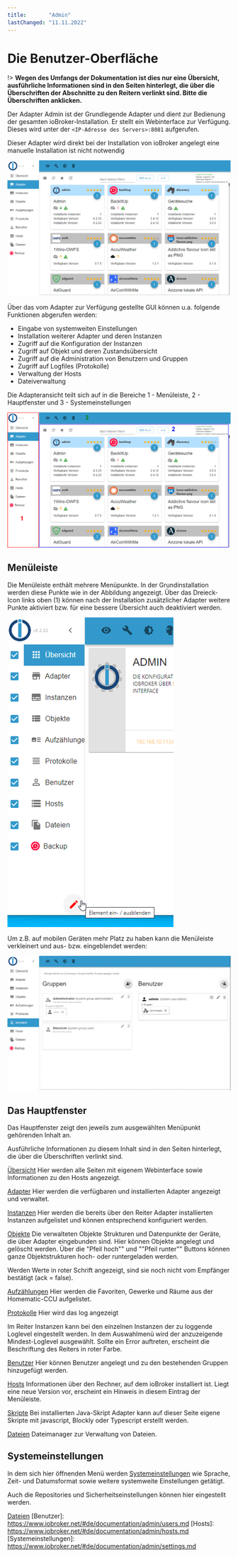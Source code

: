 ```yaml
---
title:       "Admin"
lastChanged: "11.11.2022"
---
```


# Die Benutzer-Oberfläche

!> **Wegen des Umfangs der Dokumentation ist dies nur eine Übersicht, ausführliche 
Informationen sind in den Seiten hinterlegt, die über die Überschriften der 
Abschnitte zu den Reitern verlinkt sind. Bitte die Überschriften anklicken.**


Der Adapter Admin ist der Grundlegende Adapter und dient zur Bedienung der gesamten 
ioBroker-Installation. Er stellt ein Webinterface zur Verfügung. Dieses wird unter der 
``<IP-Adresse des Servers>:8081`` aufgerufen.

Dieser Adapter wird direkt bei der Installation von ioBroker angelegt eine manuelle 
Installation ist nicht notwendig

![Der Admin in der Kachelansicht](media/ADMIN_Adapter_Kachel.png)

Über das vom Adapter zur Verfügung gestellte GUI können u.a. folgende 
Funktionen abgerufen werden:

* Eingabe von systemweiten Einstellungen
* Installation weiterer Adapter und deren Instanzen
* Zugriff auf die Konfiguration der Instanzen
* Zugriff auf Objekt und deren Zustandsübersicht
* Zugriff auf die Administration von Benutzern und Gruppen
* Zugriff auf Logfiles (Protokolle)
* Verwaltung der Hosts
* Dateiverwaltung

Die Adapteransicht teilt sich auf in die Bereiche 1 - Menüleiste, 2 - Hauptfenster 
und 3 - Systemeinstellungen

![Die Struktur des Admin](media/ADMIN_Screen_numbers.png)

## Menüleiste
Die Menüleiste enthält mehrere Menüpunkte. In der Grundinstallation werden diese 
Punkte wie in der Abbildung angezeigt. Über das Dreieck-Icon links oben (1) können 
nach der Installation zusätzlicher Adapter weitere Punkte aktiviert bzw. für eine 
bessere Übersicht auch deaktiviert werden.

![Menüpunkte](media/ADMIN_Screen01_menuitems_numbers.png)

Um z.B. auf mobilen Geräten mehr Platz zu haben kann die Menüleiste verkleinert und
aus- bzw. eingeblendet werden:

![Menü eingeklappt](media/ADMIN_Screen01_menucollapsed.gif)



## Das Hauptfenster
Das Hauptfenster zeigt den jeweils zum ausgewählten Menüpunkt gehörenden Inhalt an.

Ausführliche Informationen zu diesem Inhalt sind in den Seiten hinterlegt, die über die 
Überschriften verlinkt sind.

[Übersicht](https://www.iobroker.net/#de/documentation/admin/overview.md)
Hier werden alle Seiten mit eigenem Webinterface sowie Informationen zu den 
Hosts angezeigt.

[Adapter](https://www.iobroker.net/#de/documentation/admin/adapter.md)
Hier werden die verfügbaren und installierten Adapter angezeigt und verwaltet.

[Instanzen](https://www.iobroker.net/#de/documentation/admin/instances.md)
Hier werden die bereits über den Reiter Adapter installierten Instanzen aufgelistet 
und können entsprechend konfiguriert werden.

[Objekte](https://www.iobroker.net/#de/documentation/admin/objects.md)
Die verwalteten Objekte Strukturen und Datenpunkte der Geräte, die über Adapter 
eingebunden sind. Hier können Objekte angelegt und gelöscht werden. Über die 
"Pfeil hoch"" und ""Pfeil runter"" Buttons können ganze Objektstrukturen 
hoch- oder runtergeladen werden.

Werden Werte in roter Schrift angezeigt, sind sie noch nicht vom Empfänger 
bestätigt (ack = false).

[Aufzählungen](https://www.iobroker.net/#de/documentation/admin/enums.md)
Hier werden die Favoriten, Gewerke und Räume aus der Homematic-CCU aufgelistet.

[Protokolle](https://www.iobroker.net/#de/documentation/admin/log.md)
Hier wird das log angezeigt

Im Reiter Instanzen kann bei den einzelnen Instanzen der zu loggende Loglevel 
eingestellt werden. In dem Auswahlmenü wird der anzuzeigende Mindest-Loglevel 
ausgewählt. Sollte ein Error auftreten, erscheint die Beschriftung des Reiters in roter Farbe.

[Benutzer](https://www.iobroker.net/#de/documentation/admin/users.md)
Hier können Benutzer angelegt und zu den bestehenden Gruppen hinzugefügt werden.

[Hosts](https://www.iobroker.net/#de/documentation/admin/hosts.md)
Informationen über den Rechner, auf dem ioBroker installiert ist.  Liegt eine neue Version vor, 
erscheint ein Hinweis in diesem Eintrag der Menüleiste.

[Skripte](scripts.md)
Bei installierten Java-Skript Adapter kann auf dieser Seite eigene Skripte mit 
javascript, Blockly oder Typescript erstellt werden.

[Dateien](https://www.iobroker.net/#de/documentation/admin/files.md)
Dateimanager zur Verwaltung von Dateien.

## Systemeinstellungen
In dem sich hier öffnenden Menü werden [Systemeinstellungen](https://www.iobroker.net/#de/documentation/admin/settings.md) wie Sprache, Zeit- 
und Datumsformat sowie weitere systemweite Einstellungen getätigt.

Auch die Repositories und Sicherheitseinstellungen können hier eingestellt werden.


[Übersicht]: https://www.iobroker.net/#de/documentation/admin/overview.md
[Adapter]: https://www.iobroker.net/#de/documentation/admin/adapter.md
[Instanzen]: https://www.iobroker.net/#de/documentation/admin/instances.md
[Objekte]: https://www.iobroker.net/#de/documentation/admin/objects.md
[Aufzählungen]: https://www.iobroker.net/#de/documentation/admin/enums.md
[Log]: https://www.iobroker.net/#de/documentation/admin/log.md
[Dateien](https://www.iobroker.net/#de/documentation/admin/files.md)
[Benutzer]: https://www.iobroker.net/#de/documentation/admin/users.md
[Hosts]: https://www.iobroker.net/#de/documentation/admin/hosts.md
[Systemeinstellungen]: https://www.iobroker.net/#de/documentation/admin/settings.md
